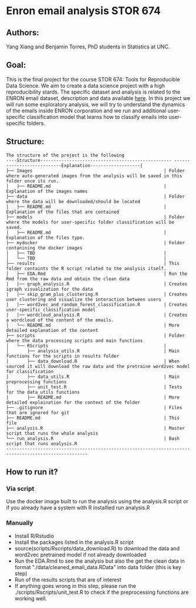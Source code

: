 # Enron email analysis STOR 674

## Authors:
Yang Xiang and Benjamin Torres, PhD students in Statistics at UNC.

## Goal:
This is the final project for the course STOR 674: Tools for Reproducible Data Science. We aim to create a data science project with a high reproducibility stards.
The specific dataset and analysis is related to the ENRON email dataset, description and data available [here](https://www.cs.cmu.edu/~enron/). In this project we will run some exploratory analysis, we will try to understand the dynamics of the emails inside ENRON corporation and we run and additional user-specific classification model that learns how to classify emails into user-specific folders. 
## Structure:
```
The structure of the project is the following
----Structure-------------------------------------------------- ---------------------------Explanation-------------------|
├── Images                                                  | Folder where auto-generated images from the analysis will be saved in this folder once its run.
│   ├── README.md                                           | Explanation of the images names
├── data                                                    | Folder where the data will be downloaded/should be located
│   ├── README.md                                           | Explanation of the files that are contained
├── models                                                  | Folder where the models for user-specific folder classification will be saved.
│   ├── README.md                                           | Explanation of the files type.
├── mydocker                                                | Folder contanining the docker images
│   ├── TBD                                                 |
│   └── TBD                                                 |
├── results                                                 | This folder containts the R script related to the analysis itself.
│   ├── EDA.Rmd                                             | Run the Rmd from the raw data and obtain the clean data
|   |── graph_analysis.R                                    | Creates igraph visualization for the data
|   |── skip_gram_plus_clustering.R                         | Creates user clustering and visualize the interaction between users
|   |── word2vec_and_random_forest_classification.R         | Creates user-specific classification model
|   |── wordcloud_analysis.R                                | Creates a wordcloud of the content of the emails.
│   └── README.md                                           | More detailed explanation of the content
├── scripts                                                 | Folder where the data processing scripts and main functions
│   └── RScripts                                            |
│       ├── analysis_utils.R                                | Main functions for the scripts in results folder
|       ├── data_download.R                                 | When sourced it will download the raw data and the pretraine word2vec model for classification
|       ├── data_utils.R                                    | Main preprocessing functions 
|       ├── unit_test.R                                     | Tests for the data_utils functions
|       ├── README.md                                       | More detailed explaination for the context of the folder
├── .gitignore                                              | Files that are ignored for git
├── README.md                                               | This file
├── analysis.R                                              | Master script that runs the whole analysis
└── run_analysis.R                                          | Bash script that runs analysis.R
-----------------------------------------------------------------------------------------------------
```
## How to run it?
### Via script
Use the docker image built to run the analysis using the analysis.R script or if you already have a system with R installled run analysis.R

### Manually
  -  Install R/Rstudio
  -  Install the packages listed in the analysis.R script
  -  source(scripts/Rscripts/data_download.R) to download the data and word2vec pretrained model if not already downloaded
  -  Run the EDA.Rmd to see the analysis but also the get the clean data in format "./data/cleaned_email_data.RData" into data folder (this is key step)
  -  Run of the results scripts that are of interest
  -   If anything goes wrong in this step, please run the ./scripts/Rscripts/unit_test.R to check if the preprocessing functions are working well.


